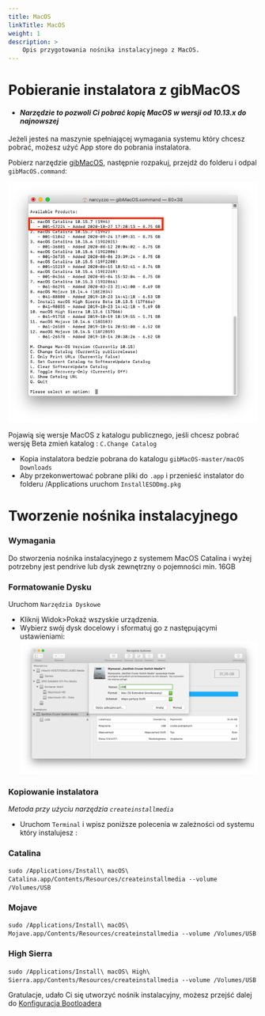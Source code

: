 ```yaml
---
title: MacOS
linkTitle: MacOS
weight: 1
description: >
    Opis przygotowania nośnika instalacyjnego z MacOS.
---
```



# Pobieranie instalatora z gibMacOS

* ####  *Narzędzie to pozwoli Ci pobrać kopię MacOS w wersji od 10.13.x do najnowszej* 

Jeżeli jesteś na maszynie spełniającej wymagania systemu który chcesz pobrać, możesz użyć App store do pobrania instalatora.

Pobierz narzędzie [gibMacOS](https://github.com/corpnewt/gibMacOS), następnie rozpakuj, przejdź do folderu i odpal `gibMacOS.command`:

![alt](gibmacos.png)

Pojawią się wersje MacOS z katalogu publicznego, jeśli chcesz pobrać wersję Beta zmień katalog : `C.Change Catalog`

* Kopia instalatora bedzie pobrana do katalogu `gibMacOS-master/macOS Downloads`
* Aby przekonwertować pobrane pliki do `.app` i przenieść instalator do folderu /Applications uruchom `InstallESDDmg.pkg`

# Tworzenie nośnika instalacyjnego

### Wymagania 

Do stworzenia nośnika instalacyjnego z systemem MacOS Catalina i wyżej potrzebny jest pendrive lub dysk zewnętrzny o pojemności min. 16GB 

### Formatowanie Dysku

Uruchom `Narzędzia Dyskowe` 

* Kliknij Widok>Pokaż wszyskie urządzenia.
* Wybierz swój dysk docelowy i sformatuj go z następującymi ustawieniami:
![alt](diskutility.png)

### Kopiowanie instalatora
*Metoda przy użyciu narzędzia `createinstallmedia`*
 
 * Uruchom `Terminal` i wpisz poniższe polecenia w zależności od systemu który instalujesz :
 
### Catalina
`sudo /Applications/Install\ macOS\ Catalina.app/Contents/Resources/createinstallmedia --volume /Volumes/USB`

### Mojave 
`sudo /Applications/Install\ macOS\ Mojave.app/Contents/Resources/createinstallmedia --volume /Volumes/USB`

### High Sierra
`sudo /Applications/Install\ macOS\ High\ Sierra.app/Contents/Resources/createinstallmedia --volume /Volumes/USB`

Gratulacje, udało Ci się utworzyć nośnik instalacyjny, możesz przejść dalej do [Konfiguracja Bootloadera](/hackintoshpolska-docs/content/pl/docs/bootloader/_index.md)
